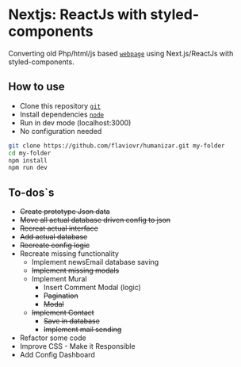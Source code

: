 # Nextjs: ReactJs with styled-components

Converting old Php/html/js based [`webpage`](http://humanizarsulfluminense.com.br) using Next.js/ReactJs with styled-components.

## How to use

-   Clone this repository [`git`](https://git-scm.com/)
-   Install dependencies [`node`](https://nodejs.org/en/)
-   Run in dev mode (localhost:3000)
-   No configuration needed

```bash
git clone https://github.com/flaviovr/humanizar.git my-folder
cd my-folder
npm install
npm run dev
```

## To-dos`s

-   ~~Create prototype Json data~~
-   ~~Move all actual database driven config to json~~
-   ~~Recreat actual interface~~
-   ~~Add actual database~~
-   ~~Recreate config logic~~
-   Recreate missing functionality
    -   Implement newsEmail database saving
    -   ~~Implement missing modals~~
    -   Implement Mural
        -   Insert Comment Modal (logic)
        -   ~~Pagination~~
        -   ~~Modal~~
    -   ~~Implement Contact~~
        -   ~~Save in database~~
        -   ~~Implement mail sending~~
-   Refactor some code
-   Improve CSS - Make it Responsible
-   Add Config Dashboard
